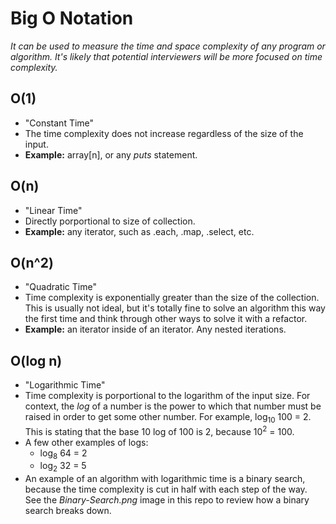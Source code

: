 # Big O Notation
*It can be used to measure the time and space complexity of any program or algorithm. It's likely that potential interviewers will be more focused on time complexity.*

## O(1)
-   "Constant Time"
-   The time complexity does not increase regardless of the size of the input.
-   **Example:** array[n], or any *puts* statement.

## O(n)
-   "Linear Time"
-   Directly porportional to size of collection.
-   **Example:** any iterator, such as .each, .map, .select, etc.

## O(n^2)
-   "Quadratic Time"
-   Time complexity is exponentially greater than the size of the collection. This is usually not ideal, but it's totally fine to solve an algorithm this way the first time and think through other ways to solve it with a refactor.
-   **Example:** an iterator inside of an iterator. Any nested iterations. 

## O(log n)
-   "Logarithmic Time"
-   Time complexity is porportional to the logarithm of the input size. For context, the *log* of a number is the power to which that number must be raised in order to get some other number. For example, log<sub>10</sub> 100 = 2. This is stating that the base 10 log of 100 is 2, because 10<sup>2</sup> = 100. 
-   A few other examples of logs:
    -   log<sub>8</sub> 64 = 2
    -   log<sub>2</sub> 32 = 5
-   An example of an algorithm with logarithmic time is a binary search, because the time complexity is cut in half with each step of the way. See the *Binary-Search.png* image in this repo to review how a binary search breaks down.